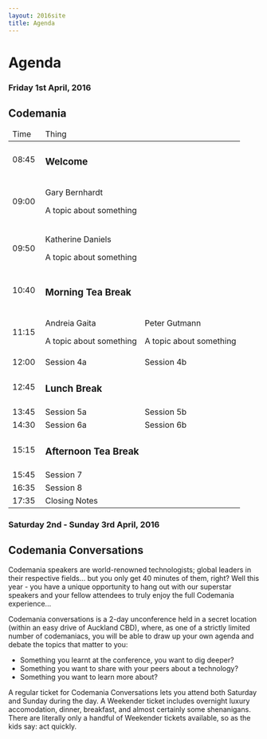 ```yaml
---
layout: 2016site
title: Agenda
---
```


# Agenda

### Friday 1st April, 2016

## Codemania

<table class="agenda-table">
  <thead>
    <tr>
      <td width="50px">Time</td>
      <td colspan="2">Thing</td>
    </tr>
  </thead>
   <tbody>
    <tr>
      <td>08:45</td>
      <td colspan="2"><h3>Welcome</h3></td>
    </tr>
    <tr>
      <td>09:00</td>
      <td colspan="2">
        <p class="speaker">Gary Bernhardt</p>
        <p class="topic">A topic about something</p>
      </td>
    </tr>
    <tr>
      <td>09:50</td>
      <td colspan="2">
        <p class="speaker">Katherine Daniels</p>
        <p class="topic">A topic about something</p>
      </td>
    </tr>
    <tr>
      <td>10:40</td>
      <td colspan="2"><h3>Morning Tea Break</h3></td>
    </tr>
    <tr>
      <td>11:15</td>
      <td>
        <p class="speaker">Andreia Gaita</p>
        <p class="topic">A topic about something</p>
      </td>
      <td>
        <p class="speaker">Peter Gutmann</p>
        <p class="topic">A topic about something</p>
      </td>
    </tr>
    <tr>
      <td>12:00</td>
      <td>Session 4a</td>
      <td>Session 4b</td>
    </tr>
    <tr>
      <td>12:45</td>
      <td colspan="2"><h3>Lunch Break</h3></td>
    </tr>
    <tr>
      <td>13:45</td>
      <td>Session 5a</td>
      <td>Session 5b</td>
    </tr>
    <tr>
      <td>14:30</td>
      <td>Session 6a</td>
      <td>Session 6b</td>
    </tr>
    <tr>
      <td>15:15</td>
      <td colspan="2"><h3>Afternoon Tea Break</h3></td>
    </tr>
    <tr>
      <td>15:45</td>
      <td colspan="2">Session 7</td>
    </tr>
    <tr>
      <td>16:35</td>
      <td colspan="2">Session 8</td>
    </tr>
    <tr>
      <td>17:35</td>
      <td colspan="2">Closing Notes</td>
    </tr>
  </tbody>
</table>

### Saturday 2nd - Sunday 3rd April, 2016

## Codemania Conversations

Codemania speakers are world-renowned technologists; global leaders in their respective fields... but you only get 40 minutes of them, right? Well this year - you have a unique opportunity to hang out with our superstar speakers and your fellow attendees to truly enjoy the full Codemania experience...

Codemania conversations is a 2-day unconference held in a secret location (within an easy drive of Auckland CBD), where, as one of a strictly limited number of codemaniacs, you will be able to draw up your own agenda and debate the topics that matter to you:

- Something you learnt at the conference, you want to dig deeper?
- Something you want to share with your peers about a technology?
- Something you want to learn more about?

A regular ticket for Codemania Conversations lets you attend both Saturday and Sunday during the day. A Weekender ticket includes overnight luxury accomodation, dinner, breakfast, and almost certainly some shenanigans. There are literally only a handful of Weekender tickets available, so as the kids say: act quickly.
